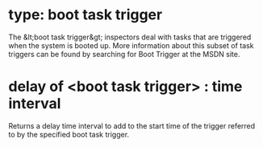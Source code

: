 # type: boot task trigger

The &amp;lt;boot task trigger&amp;gt; inspectors deal with tasks that are triggered when the system is booted up. More information about this subset of task triggers can be found by searching for Boot Trigger at the MSDN site.

# delay of &lt;boot task trigger&gt; : time interval

Returns  a delay time interval to add to the start time of the trigger referred to by the specified boot task trigger.
